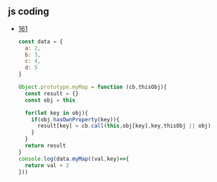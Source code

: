 ## js coding
- [161](https://github.com/Advanced-Frontend/Daily-Interview-Question/issues/431)
  ```js
  const data = {
    a: 2,
    b: 3,
    c: 4,
    d: 5
  }

  Object.prototype.myMap = function (cb,thisObj){
    const result = {}
    const obj = this

    for(let key in obj){
      if(obj.hasOwnProperty(key)){
        result[key] = cb.call(this,obj[key],key,thisObj || obj)
      }
    }
    return result
  }
  console.log(data.myMap((val,key)=>{
    return val + 2
  }))
  ```